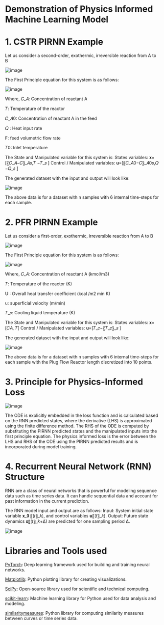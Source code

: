 # Demonstration of Physics Informed Machine Learning Model

# 1. CSTR PIRNN Example

Let us consider a second-order, exothermic, irreversible reaction from A to B

![image](https://github.com/Keerthana-Vellayappan/Demonstration-of-Physics-Informed-Machine-Learning-Model/assets/160836399/c1337cf1-eb78-47d7-b95b-1ce399d0ad10)


The First Principle equation for this system is as follows:

![image](https://github.com/Keerthana-Vellayappan/Demonstration-of-Physics-Informed-Machine-Learning-Model/assets/160836399/da9e944b-1b0c-4694-8b48-2a21f49d55ed)

Where,
𝐶_𝐴: Concentration of reactant A 

𝑇: Temperature of the reactor 

𝐶_𝐴0: Concentration of reactant A in the feed 

𝑄 :  Heat input rate 

F: feed volumetric flow rate

𝑇0: Inlet temperature


The State and Manipulated variable for this system is:
States variables: 𝐱=[〖𝐶_𝐴−𝐶〗_𝐴𝑠,𝑇 −𝑇_𝑠 ]
Control / Manipulated variables: 𝐮=[〖𝐶_𝐴0−𝐶〗_𝐴0𝑠,𝑄 −𝑄_𝑠 ]

The generated dataset with the input and output will look like:

![image](https://github.com/Keerthana-Vellayappan/Demonstration-of-Physics-Informed-Machine-Learning-Model/assets/160836399/f41bd653-cb8d-43de-950e-71946ddc79d8)

The above data is for a dataset with n samples with 6 internal time-steps for each sample.

# 2. PFR PIRNN Example

Let us consider a first-order, exothermic, irreversible reaction from A to B

![image](https://github.com/Keerthana-Vellayappan/Demonstration-of-Physics-Informed-Machine-Learning-Model/assets/160836399/fdbbc632-3288-45b9-81be-034ecb42bf4a)


The First Principle equation for this system is as follows:

![image](https://github.com/Keerthana-Vellayappan/Demonstration-of-Physics-Informed-Machine-Learning-Model/assets/160836399/e34d27cd-885b-4950-b6e9-37a38b8d0254)

Where,
𝐶_𝐴: Concentration of reactant A (kmol/m3)

𝑇: Temperature of the reactor (K)

U :  Overall heat transfer coefficient (kcal /m2 min K)

u: superficial velocity (m/min)

𝑇_𝑐: Cooling liquid temperature (K)


The State and Manipulated variable for this system is:
States variables: 𝐱=[𝐶𝐴,   𝑇]
Control / Manipulated variables: 𝐮=[𝑇_𝑐−〖𝑇_𝑐〗_𝑠 ]

The generated dataset with the input and output will look like:

![image](https://github.com/Keerthana-Vellayappan/Demonstration-of-Physics-Informed-Machine-Learning-Model/assets/160836399/2e739dd2-a2e0-4cfb-a841-983dd760df9a)

The above data is for a dataset with n samples with 6 internal time-steps for each sample with the Plug Flow Reactor length discretized into 10 points.

# 3. Principle for Physics-Informed Loss

![image](https://github.com/Keerthana-Vellayappan/Demonstration-of-Physics-Informed-Machine-Learning-Model/assets/160836399/4f5b19db-09df-4547-9872-a58f16aa458f)


The ODE is explicitly embedded in the loss function and is calculated based on the RNN predicted states, where the derivative (LHS) is approximated using the finite difference method. 
The RHS of the ODE is computed by substituting the PIRNN predicted states and the manipulated inputs into the first principle equation.
The physics informed loss is the error between the LHS and RHS of the ODE using the PIRNN predicted results and is incorporated during model training. 

# 4. Recurrent Neural Network (RNN) Structure

RNN are a class of neural networks that is powerful for modeling sequence data such as time series data.
It can handle sequential data and account for past information in the current prediction.

The RNN model input and output are as follows:
Input: System initial state variable 𝐱_𝟎 〖(𝑡〗_𝑘), and control variables 𝐮〖(𝑡〗_𝑘).
Output: Future state dynamics 𝐱〖(𝑡〗_𝑘+Δ) are predicted for one sampling period ∆.

![image](https://github.com/Keerthana-Vellayappan/Demonstration-of-Physics-Informed-Machine-Learning-Model/assets/160836399/332a1da6-9b89-4e04-a6b3-1b5c90185319)

# Libraries and Tools used
[PyTorch](https://pytorch.org/): Deep learning framework used for building and training neural networks.

[Matplotlib](https://matplotlib.org/): Python plotting library for creating visualizations.

[SciPy](https://www.scipy.org/): Open-source library used for scientific and technical computing.

[scikit-learn](https://scikit-learn.org/): Machine learning library for Python used for data analysis and modeling.

[similaritymeasures](https://github.com/similaritymeasures/similaritymeasures): Python library for computing similarity measures between curves or time series data.



